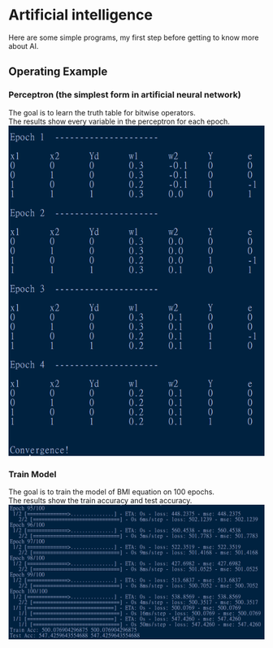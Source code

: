 # Artificial intelligence
Here are some simple programs, my first step before getting to know more about AI.

## Operating Example
### Perceptron (the simplest form in artificial neural network)
The goal is to learn the truth table for bitwise operators.  
The results show every variable in the perceptron for each epoch.  
![image](https://github.com/SNinjo/AI/blob/main/img/perceptron.png)

### Train Model
The goal is to train the model of BMI equation on 100 epochs.  
The results show the train accuracy and test accuracy.  
![image](https://github.com/SNinjo/AI/blob/main/img/trainModel.png)
